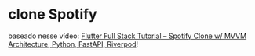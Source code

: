 # clone Spotify

baseado nesse vídeo: [Flutter Full Stack Tutorial – Spotify Clone w/ MVVM Architecture, Python, FastAPI, Riverpod](https://youtu.be/9gpAtzQhYkY)!
